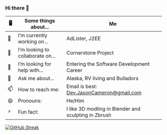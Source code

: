 ### Hi there 👋

<!--
**WebDevJasonCameron/WebDevJasonCameron** is a ✨ _special_ ✨ repository because its `README.md` (this file) appears on your GitHub profile.

Here are some ideas to get you started:
-->

| 🖥 | Some things about... | Me|
|----|---|---|
| 🔭 |  I’m currently working on... | AdLister, J2EE |
| 👯 |  I’m looking to collaborate on... | Cornerstone Project |
| 🤔 |  I’m looking for help with... | Entering the Software Development Career |
| 💬 |  Ask me about... | Alaska, RV living and Bulladors |
| 📫 |  How to reach me: | Email is best: Dev.JasonCameron@gmail.com |
| 😄 |  Pronouns: | He/Him |
| ⚡ |  Fun fact: | I like 3D modling in Blender and sculpting in Zbrush |


[![GitHub Streak](http://github-readme-streak-stats.herokuapp.com?user=WebDevJasonCameron&theme=highcontrast&hide_border=true&date_format=M%20j%5B%2C%20Y%5D)](https://git.io/streak-stats)
